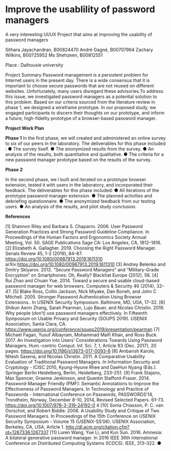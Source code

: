 # Improve the usablility of password managers
A very interesting UI/UX Project that aims at improving the usability of password managers



Sithara Jayachandran, B00824470
André Gagné, B00707964
Zachary Wilkins, B00725952
Ms Shehzeen, B00812551

Place :  Dalhousie university

Project Summary
Password management is a persistent problem for Internet users in the present day. There is a wide consensus that it is important to choose secure passwords that are not reused on different websites. Unfortunately, many users disregard these advisories.To address this issue, we investigated password managers as a potential solution to this problem. Based on our criteria sourced from the literature review in phase 1, we designed a wireframe prototype. In our proposed study, we engaged  participants to discern their thoughts on our prototype, and inform a future, high-fidelity prototype of a browser-based password manager.

**Project Work Plan**

**Phase 1**
In the first phase, we will created and administered an online survey to six of our peers in the laboratory.
The deliverables for this phase included :
●	The survey itself.
●	The anonymized results from the survey.
●	An analysis of the results, both quantitative and qualitative.
●	The criteria for a new password manager prototype based on the results of the survey.

**Phase 2**

In the second phase, we l built and iterated on a prototype browser extension, tested it with users in the laboratory, and incorporated their feedback.
The deliverables for this phase included:
●	All iterations of the prototype password manager extension.
●	The planned activities and debriefing questionnaire.
●	The anonymized feedback from our testing users.
●	An analysis of the results, and pilot study conclusion.

**References**

[1] Shannon Riley and Barbara S. Chaparro. 2006. User Password Generation Practices and Strong Password Guideline Compliance. In Proceedings of the Human Factors and
Ergonomics Society Annual Meeting, Vol. 50. SAGE Publications Sage CA: Los Angeles, CA, 1812–1816.
[2] Elizabeth A. Gallagher. 2019. Choosing the Right Password Manager. Serials Review 45, 1-2 (2019), 84–87.
https://doi.org/10.1080/00987913.2019.1611310 arXiv:https://doi.org/10.1080/00987913.2019.1611310
[3] Andrey Belenko and Dmitry Sklyarov. 2012. “Secure Password Managers” and “Military-Grade Encryption” on Smartphones: Oh, Really? Blackhat Europe (2012), 56.
[4] Rui Zhao and Chuan Yue. 2014. Toward a secure and usable cloud-based password manager for web browsers. Computers & Security 46 (2014), 32–47.
[5] Blake Ross, Collin Jackson, Nick Miyake, Dan Boneh, and John C Mitchell. 2005. Stronger Password Authentication Using Browser Extensions.. In USENIX Security Symposium.
Baltimore, MD, USA, 17–32.
[6] Shikun Aerin Zhang, Sarah Pearman, Lujo Bauer, and Nicolas Christin. 2019. Why people (don’t) use password managers effectively. In Fifteenth Symposium on Usable Privacy
and Security (SOUPS 2019). USENIX Association, Santa Clara, CA. https://www.usenix.org/conference/soups2019/presentation/pearman
[7] Michael Fagan, Yusuf Albayram, Mohammad Maifi Khan, and Ross Buck. 2017. An Investigation into Users’ Considerations Towards Using Password Managers. Hum.-centric
Comput. Inf. Sci. 7, 1, Article 93 (Dec. 2017), 20 pages. https://doi.org/10.1186/s13673-017-0093-6
[8] Ambarish Karole, Nitesh Saxena, and Nicolas Christin. 2011. A Comparative Usability Evaluation of Traditional Password Managers. In Information Security and Cryptology -
ICISC 2010, Kyung-Hyune Rhee and DaeHun Nyang (Eds.). Springer Berlin Heidelberg, Berlin, Heidelberg, 233–251.
[9] Frank Stajano, Max Spencer, Graeme Jenkinson, and Quentin Stafford-Fraser. 2014. Password-Manager Friendly (PMF): Semantic Annotations to Improve the Effectiveness of
Password Managers. In Technology and Practice of Passwords - International Conference on Passwords, PASSWORDS’14, Trondheim, Norway, December 8-10, 2014, Revised Selected
Papers. 61–73. https://doi.org/10.1007/978-3-319-24192-0 4
[10] Sonia Chiasson, P. C. van Oorschot, and Robert Biddle. 2006. A Usability Study and Critique of Two Password Managers. In Proceedings of the 15th Conference on USENIX
Security Symposium - Volume 15 (USENIX-SS’06). USENIX Association, Berkeley, CA, USA, Article 1. http://dl.acm.org/citation.cfm?id=1267336.1267337
[11] Luren Wang, Yue Li, and Kun Sun. 2016. Amnesia: A bilateral generative password manager. In 2016 IEEE 36th International Conference on Distributed Computing Systems
(ICDCS). IEEE, 313–322.
●	





